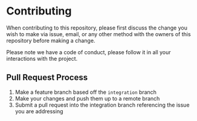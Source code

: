 # Contributing

When contributing to this repository, please first discuss the change you wish to make via issue,
email, or any other method with the owners of this repository before making a change.

Please note we have a code of conduct, please follow it in all your interactions with the project.

## Pull Request Process

1. Make a feature branch based off the `integration` branch
2. Make your changes and push them up to a remote branch
3. Submit a pull request into the integration branch referencing the issue you are addressing
